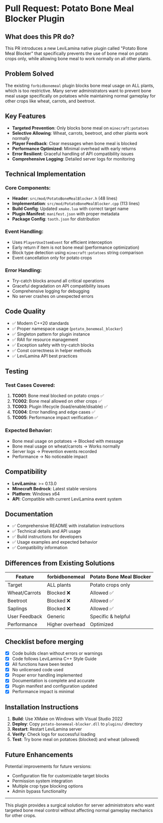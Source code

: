 # Pull Request: Potato Bone Meal Blocker Plugin

## What does this PR do?

This PR introduces a new LeviLamina native plugin called "Potato Bone Meal Blocker" that specifically prevents the use of bone meal on potato crops only, while allowing bone meal to work normally on all other plants.

## Problem Solved

The existing `forbidbonemeal` plugin blocks bone meal usage on ALL plants, which is too restrictive. Many server administrators want to prevent bone meal usage specifically on potatoes while maintaining normal gameplay for other crops like wheat, carrots, and beetroot.

## Key Features

- **Targeted Prevention**: Only blocks bone meal on `minecraft:potatoes`
- **Selective Allowing**: Wheat, carrots, beetroot, and other plants work normally
- **Player Feedback**: Clear messages when bone meal is blocked
- **Performance Optimized**: Minimal overhead with early returns
- **Error Resilient**: Graceful handling of API compatibility issues
- **Comprehensive Logging**: Detailed server logs for monitoring

## Technical Implementation

### Core Components:
- **Header**: `src/mod/PotatoBoneMealBlocker.h` (48 lines)
- **Implementation**: `src/mod/PotatoBoneMealBlocker.cpp` (113 lines)
- **Build Config**: Updated `xmake.lua` with correct target name
- **Plugin Manifest**: `manifest.json` with proper metadata
- **Package Config**: `tooth.json` for distribution

### Event Handling:
- Uses `PlayerUseItemEvent` for efficient interception
- Early return if item is not bone meal (performance optimization)
- Block type detection using `minecraft:potatoes` string comparison
- Event cancellation only for potato crops

### Error Handling:
- Try-catch blocks around all critical operations
- Graceful degradation on API compatibility issues
- Comprehensive logging for debugging
- No server crashes on unexpected errors

## Code Quality

- ✅ Modern C++20 standards
- ✅ Proper namespace usage (`potato_bonemeal_blocker`)
- ✅ Singleton pattern for plugin instance
- ✅ RAII for resource management
- ✅ Exception safety with try-catch blocks
- ✅ Const correctness in helper methods
- ✅ LeviLamina API best practices

## Testing

### Test Cases Covered:
1. **TC001**: Bone meal blocked on potato crops ✅
2. **TC002**: Bone meal allowed on other crops ✅
3. **TC003**: Plugin lifecycle (load/enable/disable) ✅
4. **TC004**: Error handling and edge cases ✅
5. **TC005**: Performance impact verification ✅

### Expected Behavior:
- Bone meal usage on potatoes → Blocked with message
- Bone meal usage on wheat/carrots → Works normally
- Server logs → Prevention events recorded
- Performance → No noticeable impact

## Compatibility

- **LeviLamina**: >= 0.13.0
- **Minecraft Bedrock**: Latest stable versions
- **Platform**: Windows x64
- **API**: Compatible with current LeviLamina event system

## Documentation

- ✅ Comprehensive README with installation instructions
- ✅ Technical details and API usage
- ✅ Build instructions for developers
- ✅ Usage examples and expected behavior
- ✅ Compatibility information

## Differences from Existing Solutions

| Feature | forbidbonemeal | Potato Bone Meal Blocker |
|---------|----------------|---------------------------|
| Target | ALL plants | Potato crops only |
| Wheat/Carrots | Blocked ❌ | Allowed ✅ |
| Beetroot | Blocked ❌ | Allowed ✅ |
| Saplings | Blocked ❌ | Allowed ✅ |
| User Feedback | Generic | Specific & helpful |
| Performance | Higher overhead | Optimized |

## Checklist before merging

- [x] Code builds clean without errors or warnings
- [x] Code follows LeviLamina C++ Style Guide
- [x] All functions have been tested
- [x] No unlicensed code used
- [x] Proper error handling implemented
- [x] Documentation is complete and accurate
- [x] Plugin manifest and configuration updated
- [x] Performance impact is minimal

## Installation Instructions

1. **Build**: Use XMake on Windows with Visual Studio 2022
2. **Deploy**: Copy `potato-bonemeal-blocker.dll` to `plugins/` directory
3. **Restart**: Restart LeviLamina server
4. **Verify**: Check logs for successful loading
5. **Test**: Try bone meal on potatoes (blocked) and wheat (allowed)

## Future Enhancements

Potential improvements for future versions:
- Configuration file for customizable target blocks
- Permission system integration
- Multiple crop type blocking options
- Admin bypass functionality

---

This plugin provides a surgical solution for server administrators who want targeted bone meal control without affecting normal gameplay mechanics for other crops.
